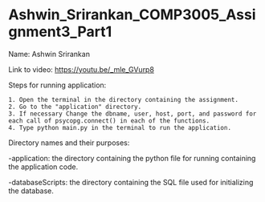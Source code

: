# Ashwin_Srirankan_COMP3005_Assignment3_Part1
Name: Ashwin Srirankan

Link to video: https://youtu.be/_mle_GVurp8


Steps for running application:

    1. Open the terminal in the directory containing the assignment.
    2. Go to the "application" directory.
    3. If necessary Change the dbname, user, host, port, and password for each call of psycopg.connect() in each of the functions.
    4. Type python main.py in the terminal to run the application.

Directory names and their purposes:
    
 -application: the directory containing the python file for running containing the application code.

 -databaseScripts: the directory containing the SQL file used for initializing the database.
